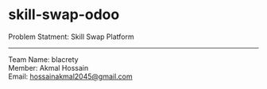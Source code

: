 # skill-swap-odoo

Problem Statment: Skill Swap Platform

---

Team Name: blacrety <br/>
Member: Akmal Hossain <br/>
Email: hossainakmal2045@gmail.com
